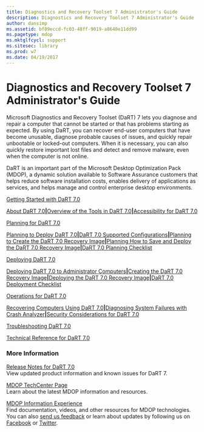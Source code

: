 ```yaml
---
title: Diagnostics and Recovery Toolset 7 Administrator's Guide
description: Diagnostics and Recovery Toolset 7 Administrator's Guide
author: dansimp
ms.assetid: bf89eccd-fc03-48ff-9019-a8640e11dd99
ms.pagetype: mdop
ms.mktglfcycl: support
ms.sitesec: library
ms.prod: w7
ms.date: 04/19/2017
---
```



# Diagnostics and Recovery Toolset 7 Administrator's Guide


Microsoft Diagnostics and Recovery Toolset (DaRT) 7 lets you diagnose and repair a computer that cannot be started or that has problems starting as expected. By using DaRT, you can recover end-user computers that have become unusable, diagnose probable causes of issues, and quickly repair unbootable or locked-out computers. When it is necessary, you can also quickly restore important lost files and detect and remove malware, even when the computer is not online.

DaRT is an important part of the Microsoft Desktop Optimization Pack (MDOP), a dynamic solution available to Software Assurance customers that helps reduce software installation costs, enables delivery of applications as services, and helps manage and control enterprise desktop environments.

<a href="" id="getting-started-with-dart-7-0"></a>[Getting Started with DaRT 7.0](getting-started-with-dart-70-new-ia.md)  

[About DaRT 7.0](about-dart-70-new-ia.md)**|**[Overview of the Tools in DaRT 7.0](overview-of-the-tools-in-dart-70-new-ia.md)**|**[Accessibility for DaRT 7.0](accessibility-for-dart-70.md)

<a href="" id="planning-for-dart-7-0"></a>[Planning for DaRT 7.0](planning-for-dart-70-new-ia.md)  

[Planning to Deploy DaRT 7.0](planning-to-deploy-dart-70.md)**|**[DaRT 7.0 Supported Configurations](dart-70-supported-configurations-dart-7.md)**|**[Planning to Create the DaRT 7.0 Recovery Image](planning-to-create-the-dart-70-recovery-image.md)**|**[Planning How to Save and Deploy the DaRT 7.0 Recovery Image](planning-how-to-save-and-deploy-the-dart-70-recovery-image.md)**|**[DaRT 7.0 Planning Checklist](dart-70-planning-checklist-dart-7.md)

<a href="" id="deploying-dart-7-0"></a>[Deploying DaRT 7.0](deploying-dart-70-new-ia.md)  

[Deploying DaRT 7.0 to Administrator Computers](deploying-dart-70-to-administrator-computers-dart-7.md)**|**[Creating the DaRT 7.0 Recovery Image](creating-the-dart-70-recovery-image-dart-7.md)**|**[Deploying the DaRT 7.0 Recovery Image](deploying-the-dart-70-recovery-image-dart-7.md)**|**[DaRT 7.0 Deployment Checklist](dart-70-deployment-checklist-dart-7.md)

<a href="" id="operations-for-dart-7-0"></a>[Operations for DaRT 7.0](operations-for-dart-70-new-ia.md)  

[Recovering Computers Using DaRT 7.0](recovering-computers-using-dart-70-dart-7.md)**|**[Diagnosing System Failures with Crash Analyzer](diagnosing-system-failures-with-crash-analyzer--dart-7.md)**|**[Security Considerations for DaRT 7.0](security-considerations-for-dart-70-dart-7.md)

<a href="" id="troubleshooting-dart-7-0"></a>[Troubleshooting DaRT 7.0](troubleshooting-dart-70-new-ia.md)  

<a href="" id="technical-reference-for-dart-7-0"></a>[Technical Reference for DaRT 7.0](technical-reference-for-dart-70-new-ia.md)  

### More Information

<a href="" id="release-notes-for-dart-7-0"></a>[Release Notes for DaRT 7.0](release-notes-for-dart-70-new-ia.md)  
View updated product information and known issues for DaRT 7.

<a href="" id="mdop-techcenter-page"></a>[MDOP TechCenter Page](https://go.microsoft.com/fwlink/p/?LinkId=225286)  
Learn about the latest MDOP information and resources.

<a href="" id="mdop-information-experience"></a>[MDOP Information Experience](https://go.microsoft.com/fwlink/p/?LinkId=236032)  
Find documentation, videos, and other resources for MDOP technologies. You can also [send us feedback](mailto:MDOPDocs@microsoft.com) or learn about updates by following us on [Facebook](https://go.microsoft.com/fwlink/p/?LinkId=242445) or [Twitter](https://go.microsoft.com/fwlink/p/?LinkId=242447).

 

 






